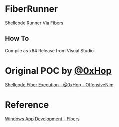 # FiberRunner
Shellcode Runner Via Fibers

## How To
Compile as x64 Release from Visual Studio

# Original POC by [@0xHop](https://twitter.com/0xHop)
[Shellcode Fiber Execution - @0xHop - OffensiveNim](https://github.com/byt3bl33d3r/OffensiveNim/pull/44)

# Reference
[Windows App Development - Fibers](https://docs.microsoft.com/en-us/windows/win32/procthread/fibers)

